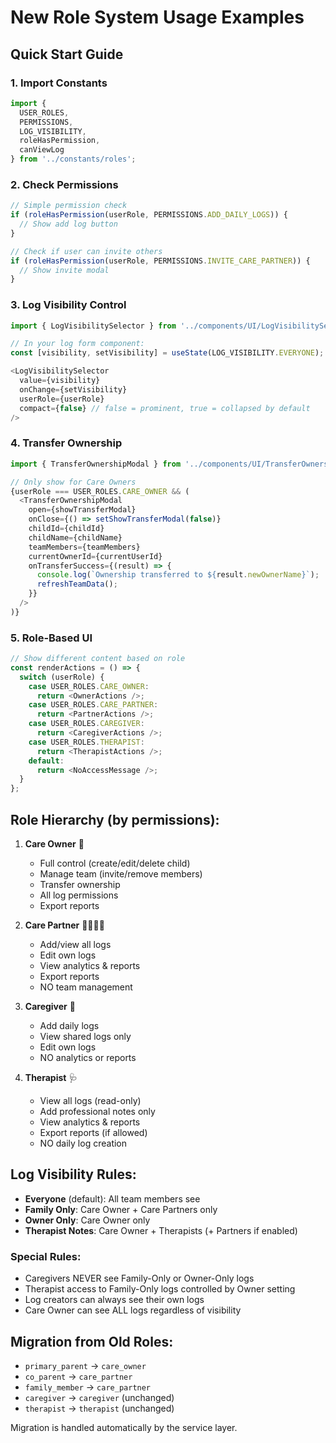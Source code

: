# New Role System Usage Examples

## Quick Start Guide

### 1. Import Constants
```javascript
import { 
  USER_ROLES, 
  PERMISSIONS, 
  LOG_VISIBILITY,
  roleHasPermission,
  canViewLog 
} from '../constants/roles';
```

### 2. Check Permissions
```javascript
// Simple permission check
if (roleHasPermission(userRole, PERMISSIONS.ADD_DAILY_LOGS)) {
  // Show add log button
}

// Check if user can invite others
if (roleHasPermission(userRole, PERMISSIONS.INVITE_CARE_PARTNER)) {
  // Show invite modal
}
```

### 3. Log Visibility Control
```javascript
import { LogVisibilitySelector } from '../components/UI/LogVisibilitySelector';

// In your log form component:
const [visibility, setVisibility] = useState(LOG_VISIBILITY.EVERYONE);

<LogVisibilitySelector
  value={visibility}
  onChange={setVisibility}
  userRole={userRole}
  compact={false} // false = prominent, true = collapsed by default
/>
```

### 4. Transfer Ownership
```javascript
import { TransferOwnershipModal } from '../components/UI/TransferOwnershipModal';

// Only show for Care Owners
{userRole === USER_ROLES.CARE_OWNER && (
  <TransferOwnershipModal
    open={showTransferModal}
    onClose={() => setShowTransferModal(false)}
    childId={childId}
    childName={childName}
    teamMembers={teamMembers}
    currentOwnerId={currentUserId}
    onTransferSuccess={(result) => {
      console.log(`Ownership transferred to ${result.newOwnerName}`);
      refreshTeamData();
    }}
  />
)}
```

### 5. Role-Based UI
```javascript
// Show different content based on role
const renderActions = () => {
  switch (userRole) {
    case USER_ROLES.CARE_OWNER:
      return <OwnerActions />;
    case USER_ROLES.CARE_PARTNER:
      return <PartnerActions />;
    case USER_ROLES.CAREGIVER:
      return <CaregiverActions />;
    case USER_ROLES.THERAPIST:
      return <TherapistActions />;
    default:
      return <NoAccessMessage />;
  }
};
```

## Role Hierarchy (by permissions):

1. **Care Owner** 👑
   - Full control (create/edit/delete child)
   - Manage team (invite/remove members)
   - Transfer ownership
   - All log permissions
   - Export reports

2. **Care Partner** 👨‍👩‍👧‍👦  
   - Add/view all logs
   - Edit own logs
   - View analytics & reports
   - Export reports
   - NO team management

3. **Caregiver** 👤
   - Add daily logs
   - View shared logs only
   - Edit own logs
   - NO analytics or reports

4. **Therapist** 🩺
   - View all logs (read-only)
   - Add professional notes only
   - View analytics & reports
   - Export reports (if allowed)
   - NO daily log creation

## Log Visibility Rules:

- **Everyone** (default): All team members see
- **Family Only**: Care Owner + Care Partners only
- **Owner Only**: Care Owner only  
- **Therapist Notes**: Care Owner + Therapists (+ Partners if enabled)

### Special Rules:
- Caregivers NEVER see Family-Only or Owner-Only logs
- Therapist access to Family-Only logs controlled by Owner setting
- Log creators can always see their own logs
- Care Owner can see ALL logs regardless of visibility

## Migration from Old Roles:

- `primary_parent` → `care_owner`
- `co_parent` → `care_partner`
- `family_member` → `care_partner`
- `caregiver` → `caregiver` (unchanged)
- `therapist` → `therapist` (unchanged)

Migration is handled automatically by the service layer.